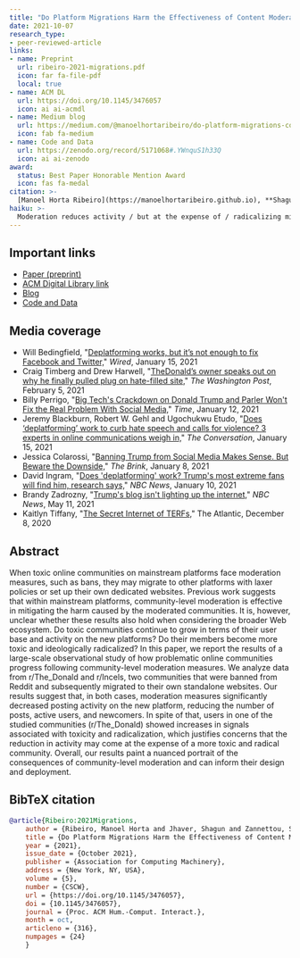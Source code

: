 ```yaml
---
title: "Do Platform Migrations Harm the Effectiveness of Content Moderation? Evidence from r/The_Donald and r/Incels"
date: 2021-10-07
research_type: 
- peer-reviewed-article
links:
- name: Preprint
  url: ribeiro-2021-migrations.pdf
  icon: far fa-file-pdf
  local: true
- name: ACM DL
  url: https://doi.org/10.1145/3476057
  icon: ai ai-acmdl   
- name: Medium blog
  url: https://medium.com/@manoelhortaribeiro/do-platform-migrations-compromise-content-moderation-8428ae5abb6
  icon: fab fa-medium  
- name: Code and Data
  url: https://zenodo.org/record/5171068#.YWnquS1h33Q
  icon: ai ai-zenodo
award:  
  status: Best Paper Honorable Mention Award
  icon: fas fa-medal    
citation: >-
  [Manoel Horta Ribeiro](https://manoelhortaribeiro.github.io), **Shagun Jhaver**, [Savvas Zannettou](https://zsavvas.github.io), [Jeremy Blackburn](https://mrjimmyblack.com), [Gianluca Stringhini](https://seclab.bu.edu/people/gianluca/), [Emiliano De Cristofaro](https://emilianodc.com), and [Robert West](https://dlab.epfl.ch/people/west/), “Do Platform Migrations Harm the Effectiveness of Content Moderation? Evidence from r/The_Donald and r/Incels,” *Proc. ACM Hum.-Comput. Interact. 5*, CSCW2, Article 316 (October 2021), 24 pages, DOI: [`10.1145/3476057`](https://doi.org/10.1145/3476057) 
haiku: >-
  Moderation reduces activity / but at the expense of / radicalizing migrated users.
---
```


## Important links

- [Paper (preprint)](ribeiro-2021-migrations.pdf)
- [ACM Digital Library link](https://doi.org/10.1145/3476057)
- [Blog](https://manoelhortaribeiro.github.io/publications)
- [Code and Data](https://zenodo.org/record/5171068#.YWnquS1h33Q)

## Media coverage
- Will Bedingfield, "[Deplatforming works, but it’s not enough to fix Facebook and Twitter,](https://www.wired.co.uk/article/deplatforming-parler-bans-qanon)" *Wired*, January 15, 2021
- Craig Timberg and Drew Harwell, "[TheDonald’s owner speaks out on why he finally pulled plug on hate-filled site,](https://www.washingtonpost.com/technology/2021/02/05/why-thedonald-moderator-left/)" *The Washington Post*, February 5, 2021
- Billy Perrigo, "[Big Tech's Crackdown on Donald Trump and Parler Won't Fix the Real Problem With Social Media,](https://time.com/5928982/deplatforming-trump-parler/)" *Time*, January 12, 2021
- Jeremy Blackburn, Robert W. Gehl and Ugochukwu Etudo, "[Does ‘deplatforming’ work to curb hate speech and calls for violence? 3 experts in online communications weigh in,](https://theconversation.com/does-deplatforming-work-to-curb-hate-speech-and-calls-for-violence-3-experts-in-online-communications-weigh-in-153177)" *The Conversation*, January 15, 2021
- Jessica Colarossi, "[Banning Trump from Social Media Makes Sense. But Beware the Downside,](https://www.bu.edu/articles/2021/trump-banned-from-twitter-facebook/)" *The Brink*, January 8, 2021
- David Ingram, "[Does 'deplatforming' work? Trump's most extreme fans will find him, research says,](https://www.nbcnews.com/tech/internet/does-deplatforming-work-trump-s-most-extreme-fans-will-find-n1253906)" *NBC News*, January 10, 2021
- Brandy Zadrozny, "[Trump's blog isn't lighting up the internet,](https://www.nbcnews.com/tech/tech-news/trumps-blog-isnt-lighting-internet-rcna890)" *NBC News*, May 11, 2021
- Kaitlyn Tiffany, "[The Secret Internet of TERFs,](https://www.theatlantic.com/technology/archive/2020/12/reddit-ovarit-the-donald/617320/)" The Atlantic, December 8, 2020

## Abstract

When toxic online communities on mainstream platforms face moderation measures, such as bans, they may migrate to other platforms with laxer policies or set up their own dedicated websites. Previous work suggests that within mainstream platforms, community-level moderation is effective in mitigating the harm caused by the moderated communities. It is, however, unclear whether these results also hold when considering the broader Web ecosystem. Do toxic communities continue to grow in terms of their user base and activity on the new platforms? Do their members become more toxic and ideologically radicalized? In this paper, we report the results of a large-scale observational study of how problematic online communities progress following community-level moderation measures. We analyze data from r/The_Donald and r/Incels, two communities that were banned from Reddit and subsequently migrated to their own standalone websites. Our results suggest that, in both cases, moderation measures significantly decreased posting activity on the new platform, reducing the number of posts, active users, and newcomers. In spite of that, users in one of the studied communities (r/The_Donald) showed increases in signals associated with toxicity and radicalization, which justifies concerns that the reduction in activity may come at the expense of a more toxic and radical community. Overall, our results paint a nuanced portrait of the consequences of community-level moderation and can inform their design and deployment.

## BibTeX citation

```bibtex
@article{Ribeiro:2021Migrations,
    author = {Ribeiro, Manoel Horta and Jhaver, Shagun and Zannettou, Savvas and Blackburn, Jeremy and De Cristofaro, Emiliano and Stringhini, Gianluca and West, Robert},
    title = {Do Platform Migrations Harm the Effectiveness of Content Moderation? Evidence from r/The\_Donald and r/Incels},
    year = {2021},
    issue_date = {October 2021},
    publisher = {Association for Computing Machinery},
    address = {New York, NY, USA},
    volume = {5},
    number = {CSCW},
    url = {https://doi.org/10.1145/3476057},
    doi = {10.1145/3476057},
    journal = {Proc. ACM Hum.-Comput. Interact.},
    month = oct,
    articleno = {316},
    numpages = {24}
    }
```

